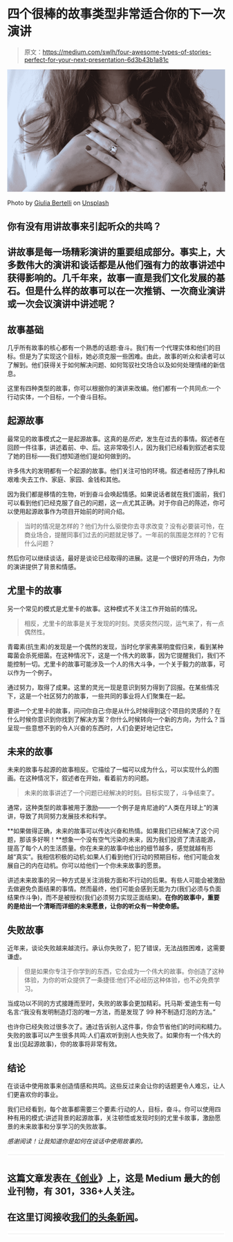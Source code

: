 # 四个很棒的故事类型非常适合你的下一次演讲

> 原文：<https://medium.com/swlh/four-awesome-types-of-stories-perfect-for-your-next-presentation-6d3b43b1a81c>

![](img/a754b77ff2744d56552ec808b9939599.png)

Photo by [Giulia Bertelli](https://unsplash.com/@unpeusauvage?utm_source=medium&utm_medium=referral) on [Unsplash](https://unsplash.com?utm_source=medium&utm_medium=referral)

## 你有没有用讲故事来引起听众的共鸣？

## 讲故事是每一场精彩演讲的重要组成部分。事实上，大多数伟大的演讲和谈话都是从他们强有力的故事讲述中获得影响的。几千年来，故事一直是我们文化发展的基石。但是什么样的故事可以在一次推销、一次商业演讲或一次会议演讲中讲述呢？

## 故事基础

几乎所有故事的核心都有一个熟悉的话题:奋斗。我们有一个代理实体和他们的目标。但是为了实现这个目标，她必须克服一些困难。由此，故事的听众和读者可以了解到。他们获得关于如何解决问题、如何驾驭社交场合以及如何处理情绪的新信息。

这里有四种类型的故事，你可以根据你的演讲来改编。他们都有一个共同点:一个行动实体，一个目标，一个奋斗目标。

## 起源故事

最常见的故事模式之一是起源故事。这真的是*历史*，发生在过去的事情。叙述者在回顾一件往事，讲述着前、中、后。这非常吸引人，因为我们已经看到叙述者实现了她的目标——我们想知道他们是如何做到的。

许多伟大的发明都有一个起源的故事。他们关注可怕的环境。叙述者经历了挣扎和艰难:失去工作、家庭、家园、金钱和其他。

因为我们都是移情的生物，听到奋斗会唤起情感。如果说话者就在我们面前，我们可以看到他们已经克服了自己的问题，这一点尤其正确。对于你自己的陈述，你可以使用起源故事作为项目开始前的时间介绍。

> 当时的情况是怎样的？他们为什么驱使你去寻求改变？没有必要装可怜，在商业场合，提醒同事们过去的问题就足够了。一年前的氛围是怎样的？它有什么问题？

然后你可以继续谈话，最好是谈论已经取得的进展。这是一个很好的开场白，为你的演讲提供了背景和情感。

## 尤里卡的故事

另一个常见的模式是尤里卡的故事。这种模式不关注工作开始前的情况。

> 相反，尤里卡的故事是关于发现的时刻。灵感突然闪现，运气来了，有一点偶然性。

青霉素(抗生素)的发现是一个偶然的发现，当时化学家弗莱明度假归来，看到某种霉菌会杀死细菌。在这种情况下，这是一个伟大的故事，因为它提醒我们，我们不能控制一切。尤里卡的故事可能涉及一个人的伟大斗争，一个关于毅力的故事，可以作为一个例子。

通过努力，取得了成果。这里的灵光一现是意识到努力得到了回报。在某些情况下，这是一个社区努力的故事，一些共同的事业将人们聚集在一起。

要讲一个尤里卡的故事，问问你自己:你是从什么时候得到这个项目的灵感的？在什么时候你意识到你找到了解决方案？你什么时候转向一个新的方向，为什么？当呈现一些意想不到的令人兴奋的东西时，人们会更好地记住它。

## 未来的故事

未来的故事与起源的故事相反。它描绘了一幅可以成为什么，可以实现什么的图画。在这种情况下，叙述者在开始，看着前方的问题。

> 未来的故事讲述了一个问题已经解决的时刻。目标实现了，斗争结束了。

通常，这种类型的故事被用于激励——一个例子是肯尼迪的“人类在月球上”的演讲，导致了共同努力发展技术和科学。

**如果做得正确，未来的故事可以传达兴奋和热情。如果我们已经解决了这个问题，那该多好啊！**想象一个没有空气污染的未来，因为我们投资了清洁能源，提高了每个人的生活质量。你在未来的故事中给出的细节越多，感觉就越有形越“真实”。我相信积极的动机:如果人们看到他们行动的预期目标，他们可能会发展自己的内在动机。你可以给他们一个你未来故事的愿景。

讲述未来故事的另一种方式是关注消极方面和不行动的后果。有些人可能会被激励去做避免负面结果的事情。然而最终，他们可能会感到无能为力(我们必须与负面结果作斗争)，而不是被授权(我们必须努力实现正面结果)。**在你的故事中，重要的是给出一个清晰而详细的未来愿景，让你的听众有一种使命感。**

## **失败故事**

近年来，谈论失败越来越流行。承认你失败了，犯了错误，无法战胜困难，这需要谦虚。

> 但是如果你专注于你学到的东西，它会成为一个伟大的故事。你创造了这种体验，为你的听众提供了一条捷径:他们不必经历这种体验，也不必免费学习。

当成功以不同的方式接踵而至时，失败的故事会更加精彩。托马斯·爱迪生有一句名言:“我没有发明制造灯泡的唯一方法，而是发现了 99 种不制造灯泡的方法。”

也许你已经失败过很多次了。通过告诉别人这件事，你会节省他们的时间和精力。失败的故事可以产生很多共鸣:人们喜欢听到别人也失败了。如果你有一个伟大的复出(见起源故事)，你的故事将非常有效。

## 结论

在谈话中使用故事来创造情感和共鸣。这些反过来会让你的话题更令人难忘，让人们更喜欢你的事业。

我们已经看到，每个故事都需要三个要素:行动的人，目标，奋斗。你可以使用四种有用的模式:讲述背景的起源故事，关注顿悟或发现时刻的尤里卡故事，激励愿景的未来故事和分享学习的失败故事。

*感谢阅读！让我知道你是如何在谈话中使用故事的。*

![](img/731acf26f5d44fdc58d99a6388fe935d.png)

## 这篇文章发表在[《创业](https://medium.com/swlh)》上，这是 Medium 最大的创业刊物，有 301，336+人关注。

## 在这里订阅接收[我们的头条新闻](http://growthsupply.com/the-startup-newsletter/)。

![](img/731acf26f5d44fdc58d99a6388fe935d.png)
